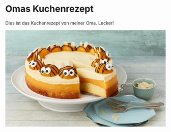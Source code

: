 # Omas Kuchenrezept

Dies ist das Kuchenrezept von meiner Oma. Lecker!

![cake-pic](bienen-kuchen.jpg)
